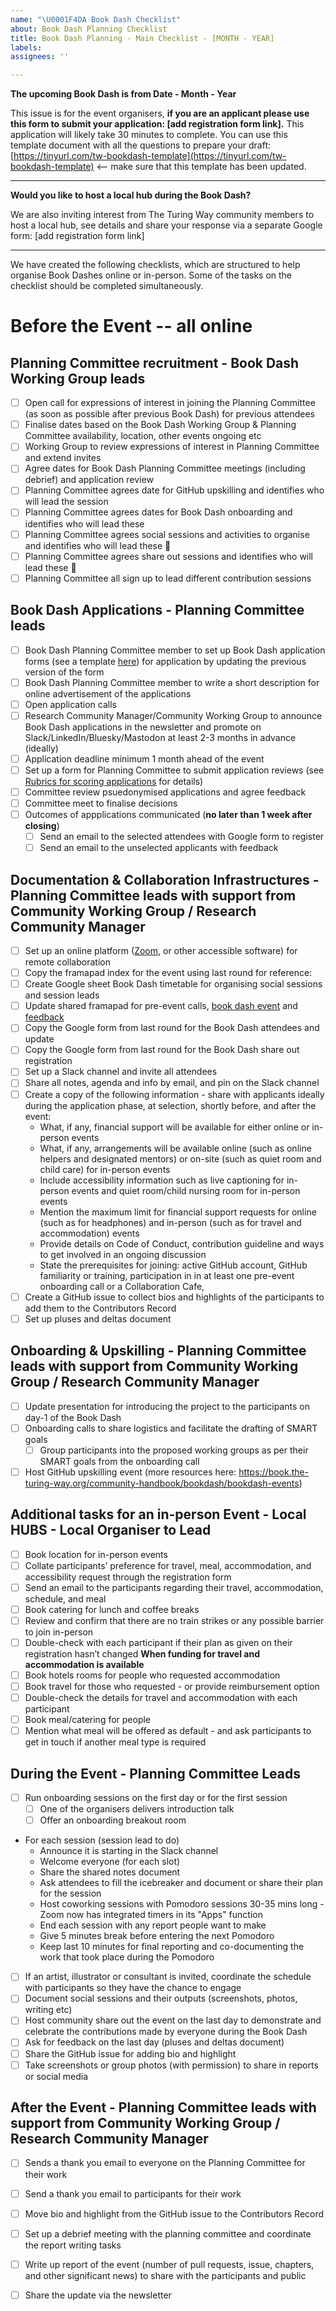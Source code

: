 ```yaml
---
name: "\U0001F4DA Book Dash Checklist"
about: Book Dash Planning Checklist
title: Book Dash Planning - Main Checklist - [MONTH - YEAR] 
labels:
assignees: ''

---
```


**The upcoming Book Dash is from Date - Month - Year**

This issue is for the event organisers, **if you are an applicant please use this form to submit your application: [add registration form link].** This application will likely take 30 minutes to complete. You can use this template document with all the questions to prepare your draft:[https://tinyurl.com/tw-bookdash-template](https://tinyurl.com/tw-bookdash-template) <-- make sure that this template has been updated.

------------------------------------------------------------------
**Would you like to host a local hub during the Book Dash?**

We are also inviting interest from The Turing Way community members to host a local hub, see details and share your response via a separate Google form: [add registration form link]

------------------------------------------------------------------
We have created the following checklists, which are structured to help organise Book Dashes online or in-person. Some of the tasks on the checklist should be completed simultaneously.

# Before the Event -- all online

## Planning Committee recruitment - Book Dash Working Group leads
- [ ] Open call for expressions of interest in joining the Planning Committee (as soon as possible after previous Book Dash) for previous attendees
- [ ] Finalise dates based on the Book Dash Working Group & Planning Committee availability, location, other events ongoing etc
- [ ] Working Group to review expressions of interest in Planning Committee and extend invites
- [ ] Agree dates for Book Dash Planning Committee meetings (including debrief) and application review
- [ ] Planning Committee agrees date for GitHub upskilling and identifies who will lead the session
- [ ] Planning Committee agrees dates for Book Dash onboarding and identifies who will lead these
- [ ] Planning Committee agrees social sessions and activities to organise and identifies who will lead these :tada:
- [ ] Planning Committee agrees share out sessions and identifies who will lead these :tada:
- [ ] Planning Committee all sign up to lead different contribution sessions

## Book Dash Applications - Planning Committee leads
- [ ] Book Dash Planning Committee member to set up Book Dash application forms (see a template [here](https://the-turing-way.netlify.app/community-handbook/bookdash/bookdash-selection.html#ch-bookdash-application-additional-materials)) for application by updating the previous version of the form
- [ ] Book Dash Planning Committee member to write a short description for online advertisement of the applications
- [ ] Open application calls
- [ ] Research Community Manager/Community Working Group to announce Book Dash applications in the newsletter and promote on Slack/LinkedIn/Bluesky/Mastodon at least 2-3 months in advance (ideally)
- [ ] Application deadline minimum 1 month ahead of the event
- [ ] Set up a form for Planning Committee to submit application reviews (see [Rubrics for scoring applications](https://the-turing-way.netlify.app/community-handbook/bookdash/bookdash-application.html#ch-bookdash-application-rubrics) for details)
- [ ] Committee review psuedonymised applications and agree feedback
- [ ] Committee meet to finalise decisions 
- [ ] Outcomes of appplications communicated (**no later than 1 week after closing**)
  - [ ] Send an email to the selected attendees with Google form to register
  - [ ] Send an email to the unselected applicants with feedback

## Documentation & Collaboration Infrastructures - Planning Committee leads with support from Community Working Group / Research Community Manager

- [ ] Set up an online platform ([Zoom](https://zoom.us/), or other accessible software) for remote collaboration
- [ ] Copy the framapad index for the event using last round for reference:
- [ ] Create Google sheet Book Dash timetable for organising social sessions and session leads
- [ ] Update shared framapad for pre-event calls<ch-template-bookdash-precall>, [book dash event](https://the-turing-way.netlify.app/community-handbook/templates/template-bookdash-notes.html#ch-template-bookdash-notes) and [feedback](https://the-turing-way.netlify.app/community-handbook/templates/template-bookdash-feedback.html#ch-template-bookdash-feedback)
- [ ] Copy the Google form from last round for the Book Dash attendees and update 
- [ ] Copy the Google form from last round for the Book Dash share out registration
- [ ] Set up a Slack channel and invite all attendees
- [ ] Share all notes, agenda and info by email, and pin on the Slack channel
- [ ] Create a copy of the following information - share with applicants ideally during the application phase, at selection, shortly before, and after the event:
  - What, if any, financial support will be available for either online or in-person events
  - What, if any, arrangements will be available online (such as online helpers and designated mentors) or on-site (such as quiet room and child care) for in-person events
  - Include accessibility information such as live captioning for in-person events and quiet room/child nursing room for in-person events
  - Mention the maximum limit for financial support requests for online (such as for headphones) and in-person (such as for travel and accommodation) events
  - Provide details on Code of Conduct, contribution guideline and ways to get involved in an ongoing discussion
  - State the prerequisites for joining: active GitHub account, GitHub familiarity or training, participation in in at least one pre-event onboarding call or a Collaboration Cafe, 
- [ ] Create a GitHub issue to collect bios and highlights of the participants to add them to the Contributors Record
- [ ] Set up pluses and deltas document

## Onboarding & Upskilling - Planning Committee leads with support from Community Working Group / Research Community Manager
- [ ] Update presentation for introducing the project to the participants on day-1 of the Book Dash
- [ ] Onboarding calls to share logistics and facilitate the drafting of SMART goals
  - [ ] Group participants into the proposed working groups as per their SMART goals from the onboarding call
- [ ] Host GitHub upskilling event (more resources here: https://book.the-turing-way.org/community-handbook/bookdash/bookdash-events)

## Additional tasks for an in-person Event - Local HUBS - Local Organiser to Lead
- [ ] Book location for in-person events
- [ ] Collate participants’ preference for travel, meal, accommodation, and accessibility request through the registration form
- [ ] Send an email to the participants regarding their travel, accommodation, schedule, and meal
- [ ] Book catering for lunch and coffee breaks
- [ ] Review and confirm that there are no train strikes or any possible barrier to join in-person
- [ ] Double-check with each participant if their plan as given on their registration hasn’t changed
**When funding for travel and accommodation is available**
- [ ] Book hotels rooms for people who requested accommodation
- [ ] Book travel for those who requested - or provide reimbursement option
- [ ] Double-check the details for travel and accommodation with each participant
- [ ] Book meal/catering for people
- [ ] Mention what meal will be offered as default - and ask participants to get in touch if another meal type is required

## During the Event - Planning Committee Leads
-  [ ] Run onboarding sessions on the first day or for the first session
  - [ ] One of the organisers delivers introduction talk
  - [ ] Offer an onboarding breakout room 
- For each session (session lead to do)
  - Announce it is starting in the Slack channel
  - Welcome everyone (for each slot)
  - Share the shared notes document
  - Ask attendees to fill the icebreaker and document or share their plan for the session 
  - Host coworking sessions with Pomodoro sessions 30-35 mins long - Zoom now has integrated timers in its "Apps" function
  - End each session with any report people want to make
  - Give 5 minutes break before entering the next Pomodoro
  - Keep last 10 minutes for final reporting and co-documenting the work that took place during the Pomodoro
- [ ] If an artist, illustrator or consultant is invited, coordinate the schedule with participants so they have the chance to engage
- [ ] Document social sessions and their outputs (screenshots, photos, writing etc) 
- [ ] Host community share out the event on the last day to demonstrate and celebrate the contributions made by everyone during the Book Dash
- [ ] Ask for feedback on the last day (pluses and deltas document)
- [ ] Share the GitHub issue for adding bio and highlight
- [ ] Take screenshots or group photos (with permission) to share in reports or social media

## After the Event - Planning Committee leads with support from Community Working Group / Research Community Manager
- [ ] Sends a thank you email to everyone on the Planning Committee for their work
- [ ] Send a thank you email to participants for their work 
- [ ] Move bio and highlight from the GitHub issue to the Contributors Record
- [ ] Set up a debrief meeting with the planning committee and coordinate the report writing tasks
- [ ] Write up report of the event (number of pull requests, issue, chapters, and other significant news) to share with the participants and public
- [ ] Share the update via the newsletter

